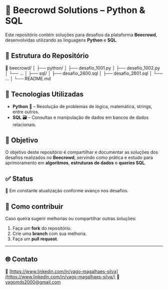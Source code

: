 # 🐝 Beecrowd Solutions – Python & SQL

Este repositório contém soluções para desafios da plataforma **Beecrowd**, desenvolvidas utilizando as linguagens **Python** e **SQL**.

## 📂 Estrutura do Repositório
📁 beecrowd/ │ ├── python/ │ ├── desafio_1001.py │ ├── desafio_1002.py │ └── ... │ ├── sql/ │ ├── desafio_2600.sql │ ├── desafio_2601.sql │ └── ... │ └── README.md

## 🚀 Tecnologias Utilizadas
- **Python** 🐍 – Resolução de problemas de lógica, matemática, strings, entre outros.
- **SQL** 🗃️ – Consultas e manipulação de dados em bancos de dados relacionais.

## 🎯 Objetivo
O objetivo deste repositório é compartilhar e documentar as soluções dos desafios realizados no **Beecrowd**, servindo como prática e estudo para aprimoramento em **algoritmos**, **estruturas de dados** e **queries SQL**.

## ✅ Status
📌 Em constante atualização conforme avanço nos desafios.

## 📎 Como contribuir
Caso queira sugerir melhorias ou compartilhar outras soluções:
1. Faça um **fork** do repositório.
2. Crie uma **branch** com sua melhoria.
3. Faça um **pull request**.

---

## 🌐 Contato
🔗 [https://www.linkedin.com/in/yago-magalhaes-silva](https://www.linkedin.com/in/yago-magalhaes-silva/)
📧 yagomds2000@gmail.com  

